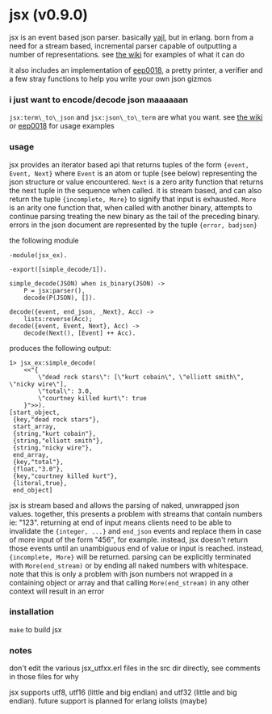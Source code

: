 jsx (v0.9.0)
============

jsx is an event based json parser. basically [yajl][1], but in erlang. born from a need for a stream based, incremental parser capable of outputting a number of representations. see [the wiki][2] for examples of what it can do

it also includes an implementation of [eep0018][3], a pretty printer, a verifier and a few stray functions to help you write your own json gizmos


### i just want to encode/decode json maaaaaan ###

`jsx:term\_to\_json` and `jsx:json\_to\_term` are what you want. see [the wiki][2] or [eep0018][3] for usage examples 


### usage ###

jsx provides an iterator based api that returns tuples of the form `{event, Event, Next}` where `Event` is an atom or tuple (see below) representing the json structure or value encountered. `Next` is a zero arity function that returns the next tuple in the sequence when called. it is stream based, and can also return the tuple `{incomplete, More}` to signify that input is exhausted. `More` is an arity one function that, when called with another binary, attempts to continue parsing treating the new binary as the tail of the preceding binary. errors in the json document are represented by the tuple `{error, badjson}`

the following module

    -module(jsx_ex).

    -export([simple_decode/1]).

    simple_decode(JSON) when is_binary(JSON) ->
        P = jsx:parser(),
        decode(P(JSON), []).

    decode({event, end_json, _Next}, Acc) -> 
        lists:reverse(Acc);    
    decode({event, Event, Next}, Acc) -> 
        decode(Next(), [Event] ++ Acc).
        
produces the following output:

    1> jsx_ex:simple_decode(
        <<"{
            \"dead rock stars\": [\"kurt cobain\", \"elliott smith\", \"nicky wire\"], 
            \"total\": 3.0, 
            \"courtney killed kurt\": true
        }">>).
    [start_object,
     {key,"dead rock stars"},
     start_array,
     {string,"kurt cobain"},
     {string,"elliott smith"},
     {string,"nicky wire"},
     end_array,
     {key,"total"},
     {float,"3.0"},
     {key,"courtney killed kurt"},
     {literal,true},
     end_object]
     

jsx is stream based and allows the parsing of naked, unwrapped json values. together, this presents a problem with streams that contain numbers ie: "123". returning at end of input means clients need to be able to invalidate the `{integer, ...}` and `end_json` events and replace them in case of more input of the form "456", for example. instead, jsx doesn't return those events until an unambiguous end of value or input is reached. instead, `{incomplete, More}` will be returned. parsing can be explicitly terminated with `More(end_stream)` or by ending all naked numbers with whitespace. note that this is only a problem with json numbers not wrapped in a containing object or array and that calling `More(end_stream)` in any other context will result in an error           


### installation ###

`make` to build jsx


### notes ###

don't edit the various jsx\_utfxx.erl files in the src dir directly, see comments in those files for why

jsx supports utf8, utf16 (little and big endian) and utf32 (little and big endian). future support is planned for erlang iolists (maybe)







[1]: http://lloyd.github.com/yajl
[2]: http://www.github.com/talentdeficit/jsx/wiki
[3]: http://www.erlang.org/eeps/eep-0018.html
